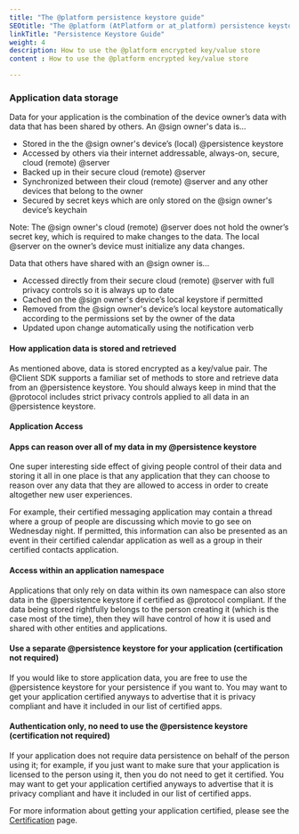 ```yaml
---
title: "The @platform persistence keystore guide"
SEOtitle: "The @platform (AtPlatform or at_platform) persistence keystore guide"
linkTitle: "Persistence Keystore Guide"
weight: 4
description: How to use the @platform encrypted key/value store
content : How to use the @platform encrypted key/value store

---
```



### Application data storage

Data for your application is the combination of the device owner’s data with data that has been shared by others. 
An @sign owner's data is...
- Stored in the the @sign owner's device’s (local) @persistence keystore 
- Accessed by others via their internet addressable, always-on, secure, cloud (remote) @server
- Backed up in their secure cloud (remote) @server
- Synchronized between their cloud (remote) @server and any other devices that belong to the owner
- Secured by secret keys which are only stored on the @sign owner's device’s keychain

Note: The @sign owner's cloud (remote) @server does not hold the owner’s secret key, which is required to make changes to the data. The local @server on the owner’s device must initialize any data changes.

Data that others have shared with an @sign owner is...
- Accessed directly from their secure cloud (remote) @server with full privacy controls so it is always up to date
- Cached on the @sign owner's device’s local keystore if permitted
- Removed from the @sign owner's device’s local keystore automatically according to the permissions set by the owner of the data
- Updated upon change automatically using the notification verb



#### How application data is stored and retrieved

As mentioned above, data is stored encrypted as a key/value pair. The @Client SDK supports a familiar set of methods to store and retrieve data from an @persistence keystore. You should always keep in mind that the @protocol includes strict privacy controls applied to all data in an @persistence keystore.

#### Application Access

#### Apps can reason over all of my data in my @persistence keystore

One super interesting side effect of giving people control of their data and storing it all in one place is that any application that they can choose to reason over any data that they are allowed to access in order to create altogether new user experiences. 

For example, their certified messaging application may contain a thread where a group of people are discussing which movie to go see on Wednesday night. If permitted, this information can also be presented as an event in their certified calendar application as well as a group in their certified contacts application.


#### Access within an application namespace

Applications that only rely on data within its own namespace can also store data in the @persistence keystore if certified as @protocol compliant. If the data being stored rightfully belongs to the person creating it (which is the case most of the time), then they will have control of how it is used and shared with other entities and applications. 

#### Use a separate @persistence keystore for your application (certification not required)

If you would like to store application data, you are free to use the @persistence keystore for your persistence if you want to. You may want to get your application certified anyways to advertise that it is privacy compliant and have it included in our list of certified apps. 



#### Authentication only, no need to use the @persistence keystore (certification not required)

If your application does not require data persistence on behalf of the person using it; for example, if you just want to make sure that your application is licensed to the person using it, then you do not need to get it certified. You may want to get your application certified anyways to advertise that it is privacy compliant and have it included in our list of certified apps. 


For more information about getting your application certified, please see the [Certification](/dev_tools/certification) page.
